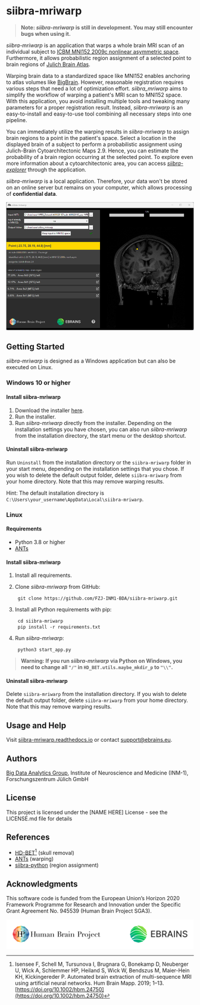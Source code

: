 # siibra-mriwarp

> **Note: _siibra-mriwarp_ is still in development. You may still encounter bugs when using it.**

_siibra-mriwarp_ is an application that warps a whole brain MRI scan of an individual subject to [ICBM MNI152 2009c nonlinear asymmetric space](https://www.bic.mni.mcgill.ca/ServicesAtlases/ICBM152NLin2009). Furthermore, it allows probabilistic region assignment of a selected point to brain regions of [Julich Brain Atlas](https://julich-brain-atlas.de/).

Warping brain data to a standardized space like MNI152 enables anchoring to atlas volumes like [BigBrain](https://julich-brain-atlas.de/atlas/bigbrain). However, reasonable registration requires various steps that need a lot of optimization effort. _siibra_mriwarp_ aims to simplify the workflow of warping a patient's MRI scan to MNI152 space. With this application, you avoid installing multiple tools and tweaking many parameters for a proper registration result. Instead, _siibra-mriwarp_ is an easy-to-install and easy-to-use tool combining all necessary steps into one pipeline. 

You can immediately utilize the warping results in _siibra-mriwarp_ to assign brain regions to a point in the patient's space. Select a location in the displayed brain of a subject to perform a probabilistic assignment using Julich-Brain Cytoarchitectonic Maps 2.9. Hence, you can estimate the probability of a brain region occurring at the selected point. To explore even more information about a cytoarchitectonic area, you can access [_siibra-explorer_](https://atlases.ebrains.eu/viewer/human) through the application.

_siibra-mriwarp_ is a local application. Therefore, your data won't be stored on an online server but remains on your computer, which allows processing of **confidential data**.

![image](docs/images/teaser.png)

## Getting Started

_siibra-mriwarp_ is designed as a Windows application but can also be executed on Linux.

### Windows 10 or higher

#### Install siibra-mriwarp

1. Download the installer [here](https://fz-juelich.sciebo.de/s/N9taLOGoE5MiSz8/download).
2. Run the installer.
3. Run _siibra-mriwarp_ directly from the installer. Depending on the installation settings you have chosen, you can also run _siibra-mriwarp_ from the installation directory, the start menu or the desktop shortcut.

#### Uninstall siibra-mriwarp

Run `Uninstall` from the installation directory or the `siibra-mriwarp` folder in your start menu, depending on the installation settings that you chose. If you wish to delete the default output folder, delete `siibra-mriwarp` from your home directory. Note that this may remove warping results.

Hint: The default installation directory is `C:\Users\your_username\AppData\Local\siibra-mriwarp`.

### Linux

#### Requirements

* Python 3.8 or higher
* [ANTs](https://github.com/ANTsX/ANTs/wiki/Compiling-ANTs-on-Linux-and-Mac-OS)

#### Install siibra-mriwarp

1. Install all requirements.
2. Clone _siibra-mriwarp_ from GitHub:

        git clone https://github.com/FZJ-INM1-BDA/siibra-mriwarp.git

3. Install all Python requirements with pip:

        cd siibra-mriwarp
        pip install -r requirements.txt

5. Run _siibra-mriwarp_:

        python3 start_app.py
        
> **Warning: If you run _siibra-mriwarp_ via Python on Windows, you need to change all `"/"` in `HD_BET.utils.maybe_mkdir_p` to `"\\"`.**

#### Uninstall siibra-mriwarp

Delete `siibra-mriwarp` from the installation directory. If you wish to delete the default output folder, delete `siibra-mriwarp` from your home directory. Note that this may remove warping results.

## Usage and Help

Visit [siibra-mriwarp.readthedocs.io](https://siibra-mriwarp.readthedocs.io) or contact [support@ebrains.eu](mailto:support@ebrains.eu?subject=[siibra-mriwarp]).

## Authors

[Big Data Analytics Group](https://fz-juelich.de/en/inm/inm-1/research/big-data-analytics), Institute of Neuroscience and Medicine (INM-1), Forschungszentrum Jülich GmbH

## License

This project is licensed under the [NAME HERE] License - see the LICENSE.md file for details

## References

* [HD-BET](https://github.com/MIC-DKFZ/HD-BET)[^1] (skull removal)
* [ANTs](http://stnava.github.io/ANTs/) (warping)
* [siibra-python](https://github.com/FZJ-INM1-BDA/siibra-python) (region assignment)

[^1]: Isensee F, Schell M, Tursunova I, Brugnara G, Bonekamp D, Neuberger U, Wick A, Schlemmer HP, Heiland S, Wick W, Bendszus M, Maier-Hein KH, Kickingereder P. Automated brain extraction of multi-sequence MRI using artificial neural networks. Hum Brain Mapp. 2019; 1–13. [https://doi.org/10.1002/hbm.24750](https://doi.org/10.1002/hbm.24750)

## Acknowledgments

This software code is funded from the European Union’s Horizon 2020 Framework Programme for Research and Innovation under the Specific Grant Agreement No. 945539 (Human Brain Project SGA3).

![image](./data/hbp_ebrains_color_dark.png)
